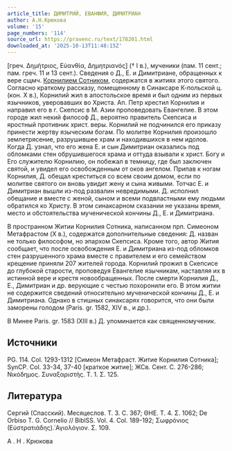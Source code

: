 ```yaml
---
article_title: ДИМИТРИЙ, ЕВАНФИЯ, ДИМИТРИАН
author: А.Н.Крюкова
volume: '15'
page_numbers: '114'
source_url: https://pravenc.ru/text/178201.html
downloaded_at: '2025-10-13T11:48:15Z'
---
```


[греч. Δημήτριος, Εὐανθία, Δημητριανός] († I в.), мученики (пам. 11 сент.; пам. греч. 11 и 13 сент.). Сведения о Д., Е. и Димитриане, обращенных к вере сщмч. [Корнилием Сотником](<https://pravenc.ru/text/Корнилием Сотником.html>), содержатся в житиях этого святого. Согласно краткому рассказу, помещенному в Синаксаре К-польской ц. (кон. X в.), Корнилий жил в апостольское время и был одним из первых язычников, уверовавших во Христа. Ап. Петр крестил Корнилия и направил его в г. Скепсис в М. Азии проповедовать Евангелие. В этом городе жил некий философ Д., вероятно правитель Скепсиса и яростный противник христ. веры. Корнилий не подчинился его приказу принести жертву языческим богам. По молитве Корнилия произошло землетрясение, разрушившее храм и находившихся в нем идолов. Когда Д. узнал, что его жена Е. и сын Димитриан оказались под обломками стен обрушившегося храма и оттуда взывали к христ. Богу и Его служителю Корнилию, он побежал в темницу, где был заключен святой, и увидел его освобожденным от оков ангелом. Припав к ногам Корнилия, Д. обещал креститься со всем своим домом, если по молитве святого он вновь увидит жену и сына живыми. Тотчас Е. и Димитриан вышли из-под развалин невредимыми. Д. исполнил обещание и вместе с женой, сыном и всеми подвластными ему людьми обратился ко Христу. В этом синаксарном сказании не указаны время, место и обстоятельства мученической кончины Д., Е. и Димитриана.

В пространном Житии Корнилия Сотника, написанном прп. Симеоном Метафрастом (X в.), содержатся дополнительные сведения: Д. назван не только философом, но эпархом Скепсиса. Кроме того, автор Жития сообщает, что после освобождения Е. и Димитриана из-под обломков стен разрушенного храма вместе с правителем и его семейством крещение приняли 207 жителей города. Корнилий прожил в Скепсисе до глубокой старости, проповедуя Евангелие язычникам, наставляя их в истинной вере и крестя новообращенных. После смерти Корнилия Д., Е., Димитриан и др. верующие с честью похоронили его. В этом житии не содержится сведений относительно мученической кончины Д., Е. и Димитриана. Однако в стишных синаксарях говорится, что они были заморены голодом (Paris. gr. 1582, XIV в., и др.).

В Минее Paris. gr. 1583 (XIII в.) Д. упоминается как священномученик.

## Источники

PG. 114. Col. 1293-1312 [Симеон Метафраст. Житие Корнилия Сотника]; SynCP. Col. 33-34, 37-40 [краткое житие]; ЖСв. Сент. С. 276-286; Νικόδημος. Συναξαριστής. Τ. 1. Σ. 125.

## Литература

Сергий (Спасский). Месяцеслов. Т. 3. С. 367; ΘΗΕ. Τ. 4. Σ. 1062; De Orbiso T. G. Cornelio // BiblSS. Vol. 4. Col. 189-192; Σωφρόνιος (Εὐστρατιάδης).῾Αγιολόγιον. Σ. 109.

А .  Н .  Крюкова
